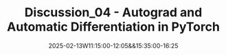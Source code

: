 ---
type: discussion
date: 2025-02-13W11:15:00-12:05&&15:35:00-16:25
title: Discussion_04 - Autograd and Automatic Differentiation in PyTorch
thumbnail: /_images/thumbnails/ds598-discussion-01.png
hide_from_announcments: true
links: 
    - url: https://github.com/DL4DS/sp2025_homeworks/tree/main/discussion/week4
      name: Notebook
--- 